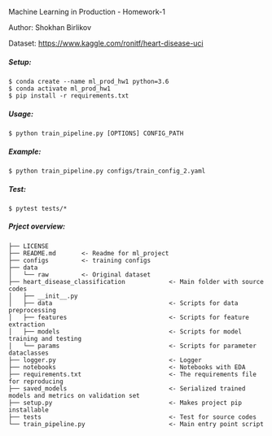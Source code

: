 Machine Learning in Production - Homework-1

Author: Shokhan Birlikov

Dataset: https://www.kaggle.com/ronitf/heart-disease-uci

##### Setup:
```shell script
$ conda create --name ml_prod_hw1 python=3.6
$ conda activate ml_prod_hw1
$ pip install -r requirements.txt
```

##### Usage:
```shell script
$ python train_pipeline.py [OPTIONS] CONFIG_PATH
```

##### Example:
```shell script
$ python train_pipeline.py configs/train_config_2.yaml
```

##### Test:
```shell script
$ pytest tests/*
```

##### Prject overview:
```
├── LICENSE
├── README.md       <- Readme for ml_project
├── configs         <- training configs
├── data
│   └── raw         <- Original dataset
├── heart_disease_classification            <- Main folder with source codes
│   ├── __init__.py
│   ├── data                                <- Scripts for data preprocessing
│   ├── features                            <- Scripts for feature extraction
│   ├── models                              <- Scripts for model training and testing
│   └── params                              <- Scripts for parameter dataclasses
├── logger.py                               <- Logger
├── notebooks                               <- Notebooks with EDA
├── requirements.txt                        <- The requirements file for reproducing
├── saved_models                            <- Serialized trained models and metrics on validation set
├── setup.py                                <- Makes project pip installable
├── tests                                   <- Test for source codes
└── train_pipeline.py                       <- Main entry point script
```
